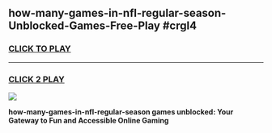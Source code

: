
## how-many-games-in-nfl-regular-season-Unblocked-Games-Free-Play #crgl4
<h3>
<a href="https://us.freeplayer.one?title=how-many-games-in-nfl-regular-season&ref=9M">CLICK TO PLAY</a></h3>
<hr>

<h3>
<a href="https://us.freeplayer.one?title=how-many-games-in-nfl-regular-season&ref=9M">CLICK 2 PLAY</a>
  
</h3>

<a href="https://us.freeplayer.one?title=how-many-games-in-nfl-regular-season&ref=9M"><img src="https://clearcache.store/games.png"></a>


**how-many-games-in-nfl-regular-season games unblocked: Your Gateway to Fun and Accessible Online Gaming**
